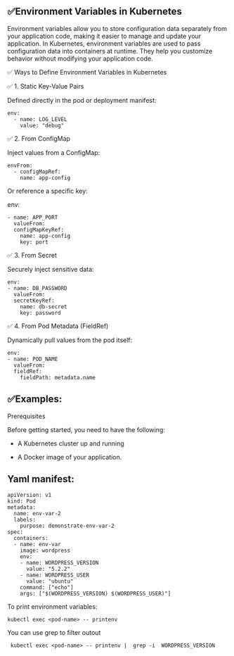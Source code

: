 ✅Environment Variables in Kubernetes
---------------------------------------

Environment variables allow you to store configuration data separately from your application code, making it easier to manage and update your application.
In Kubernetes, environment variables are used to pass configuration data into containers at runtime. 
They help you customize behavior without modifying your application code.

✅ Ways to Define Environment Variables in Kubernetes

✅ 1. Static Key-Value Pairs

Defined directly in the pod or deployment manifest:

    env:
      - name: LOG_LEVEL
        value: "debug"
        
✅ 2. From ConfigMap

Inject values from a ConfigMap:

    envFrom:
      - configMapRef:
        name: app-config
        

Or reference a specific key:

env:
  
    - name: APP_PORT
      valueFrom:
      configMapKeyRef:
        name: app-config
        key: port
        
✅ 3. From Secret

Securely inject sensitive data:

    env:
    - name: DB_PASSWORD
      valueFrom:
      secretKeyRef:
        name: db-secret
        key: password

✅ 4. From Pod Metadata (FieldRef)

Dynamically pull values from the pod itself:

    env:
    - name: POD_NAME
      valueFrom:
      fieldRef:
        fieldPath: metadata.name

✅Examples:
---------

Prerequisites

Before getting started, you need to have the following:

- A Kubernetes cluster up and running

- A Docker image of your application.

Yaml manifest:
------------
    apiVersion: v1
    kind: Pod
    metadata:
      name: env-var-2
      labels:
        purpose: demonstrate-env-var-2
    spec:
      containers:
      - name: env-var
        image: wordpress
        env:
        - name: WORDPRESS_VERSION
          value: "5.2.2"
        - name: WORDPRESS_USER
          value: "ubuntu"
        command: ["echo"]
        args: ["$(WORDPRESS_VERSION) $(WORDPRESS_USER)"]

To print environment variables:

    kubectl exec <pod-name> -- printenv
    
 You can use grep to filter outout   

     kubectl exec <pod-name> -- printenv |  grep -i  WORDPRESS_VERSION
